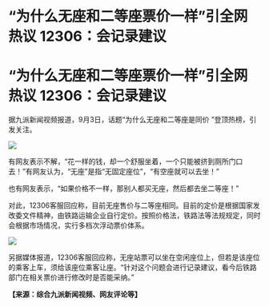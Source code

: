 # “为什么无座和二等座票价一样”引全网热议 12306：会记录建议

# “为什么无座和二等座票价一样”引全网热议 12306：会记录建议

据九派新闻视频报道，9月3日，话题“为什么无座和二等座是同价 ”登顶热榜，引发关注。

![](https://inews.gtimg.com/om_bt/OGGbHUsYQXwwLZ4vcxAeJCFKxAjK32sqUItxWbSTvKJVEAA/1000)

有网友表示不解，“花一样的钱，却一个舒服坐着，一个只能被挤到厕所门口去！”有网友认为，“无座”是指“无固定座位”，“有空座就可以去坐！”

也有网友表示，“如果价格不一样，那别人都买无座，然后都去坐二等座！”

对此，12306客服回应称，目前无座售价与二等座相同。目前的定价是根据国家发改委文件精神，由铁路运输企业自行定价。按照价格法，铁路法等法规规定，同时会根据市场情况，实行多档次浮动票价体系。

![](https://inews.gtimg.com/om_bt/Oq-G5T41pLz4AJHTJ1Y-hYuyaOq7wHzAmkSW7ZsWLnEqkAA/1000)

另据媒体报道，12306客服回应称，无座站票可以坐在空闲座位上，但若是该座位的乘客上车，须给该座位乘客让座。“针对这个问题会进行记录建议，看今后铁路部门在相关票价进行修改时是否能采纳。”

**【来源：综合九派新闻视频、网友评论等】**

